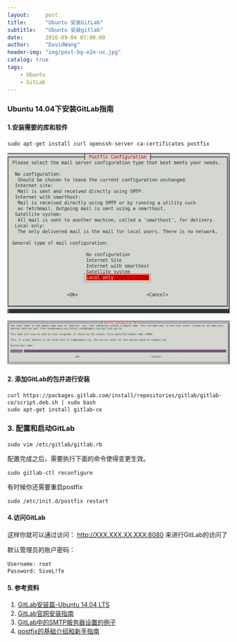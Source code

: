 ```yaml
---
layout:     post
title:      "Ubuntu 安装GitLab"
subtitle:   "Ubuntu 安装gitlab"
date:       2016-09-04 07:00:00
author:     "DavidWang"
header-img: "img/post-bg-e2e-ux.jpg"
catalog: true
tags:
    - Ubuntu
    - GitLab
--- 
```


### Ubuntu 14.04下安装GitLab指南

#### 1.安装需要的库和软件

```
sudo apt-get install curl openssh-server ca-certificates postfix
```

![IMG](/img/in-post/gitlab_img1.png)   

![IMG](/img/in-post/gitlab_img2.png)   

#### 2. 添加GitLab的包并进行安装

```
curl https://packages.gitlab.com/install/repositories/gitlab/gitlab-ce/script.deb.sh | sudo bash
sudo apt-get install gitlab-ce
```

### 3. 配置和启动GitLab

```
sudo vim /etc/gitlab/gitlab.rb
```

配置完成之后，需要执行下面的命令使得变更生效。

```
sudo gitlab-ctl reconfigure
```

有时候你还需要重启postfix

```
sudo /etc/init.d/postfix restart
```

#### 4.访问GitLab

这样你就可以通过访问： http://XXX.XXX.XX.XXX:8080 来进行GitLab的访问了

默认管理员的账户密码：

```
Username: root
Password: 5iveL!fe
```

#### 5. 参考资料

1. [GitLab安装篇-Ubuntu 14.04 LTS](http://www.tuicool.com/articles/3uAzay)
2. [GitLab官网安装指南](https://about.gitlab.com/downloads/)
3. [GitLab中的SMTP服务器设置的例子](https://gitlab.com/gitlab-org/omnibus-gitlab/blob/master/doc/settings/smtp.md#examples)
4. [postfix的基础介绍和新手指南](http://wiki.ubuntu.org.cn/PostfixBasicSetupHowto)




